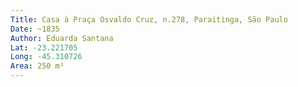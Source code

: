 ```yaml
---
Title: Casa à Praça Osvaldo Cruz, n.278, Paraitinga, São Paulo
Date: ~1835
Author: Eduarda Santana
Lat: -23.221705
Long: -45.310726
Area: 250 m²
---
```

